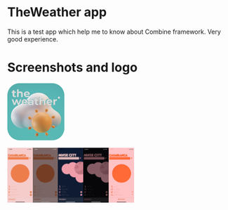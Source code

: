 # TheWeather app

This is a test app which help me to know about Combine framework. Very good experience.

# Screenshots and logo

<img src="./WeatherApplication/screenshots/logo.png" alt="screenshot4" style="zoom: 65%;" height="200" />

<img src="./WeatherApplication/screenshots/screenshot1.png" alt="screenshot1" style="zoom: 25%;" height="500" /><img src="./WeatherApplication/screenshots/screenshot2.png" alt="screenshot2" style="zoom: 25%;" height="500" /><img src="./WeatherApplication/screenshots/screenshot3.png" alt="screenshot3" style="zoom: 25%;" height="500" /><img src="./WeatherApplication/screenshots/screenshot4.png" alt="screenshot4" style="zoom: 25%;" height="500" /><img src="./WeatherApplication/screenshots/screenshot0.gif" alt="screenskot" style="zoom: 25%;" height="500" />




